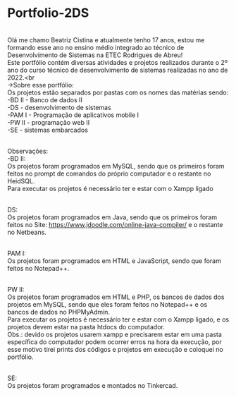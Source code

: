# Portfolio-2DS 
<br>Olá me chamo Beatriz Cistina e atualmente tenho 17 anos, estou me formando esse ano no ensino médio integrado ao técnico de Desenvolvimento de Sistemas na ETEC Rodrigues de Abreu! <br>
Este portfólio contém diversas atividades e projetos realizados durante o 2º ano do curso técnico de desenvolvimento de sistemas realizadas no ano de 2022.<br<br>
->Sobre esse portfólio:<br>
Os projetos estão separados por pastas com os nomes das matérias sendo:<br>
-BD II - Banco de dados II<br>
-DS - desenvolvimento de sistemas<br>
-PAM I - Programação de aplicativos mobile I<br>
-PW II - programação web II <br>
-SE - sistemas embarcados<br><br>

Observações:<br>
-BD II:<br>
Os projetos foram programados em MySQL, sendo que os primeiros foram feitos no prompt de comandos do próprio computador e o restante no HeidSQL.<br>
Para executar os projetos é necessário ter e estar com o Xampp ligado<br><br>

DS:<br>
Os projetos foram programados em Java, sendo que os primeiros foram feitos no Site: https://www.jdoodle.com/online-java-compiler/ e o restante no Netbeans.<br><br>

PAM I:<br>
Os projetos foram programados em HTML e JavaScript, sendo que foram feitos no Notepad++.<br><br>

PW II:<br>
Os projetos foram programados em HTML e PHP, os bancos de dados dos projetos em MySQL, sendo que eles foram feitos no Notepad++ e os bancos de dados no PHPMyAdmin.<br>
Para executar os projetos é necessário ter e estar com o Xampp ligado, e os projetos devem estar na pasta htdocs do computador.<br>
Obs.: devido os projetos usarem xampp e precisarem estar em uma pasta específica do computador podem ocorrer erros na hora da execução, por esse motivo tirei prints dos códigos e projetos em execução e coloquei no portfólio.<br><br>

SE:<br>
Os projetos foram programados e montados no Tinkercad.
